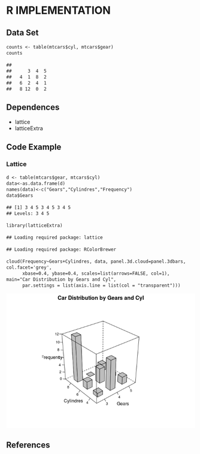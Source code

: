 R IMPLEMENTATION
================

Data Set
--------

    counts <- table(mtcars$cyl, mtcars$gear)
    counts

    ##    
    ##      3  4  5
    ##   4  1  8  2
    ##   6  2  4  1
    ##   8 12  0  2

Dependences
-----------

-   lattice
-   latticeExtra

Code Example
------------

### Lattice

    d <- table(mtcars$gear, mtcars$cyl)
    data<-as.data.frame(d)
    names(data)<-c("Gears","Cylindres","Frequency")
    data$Gears

    ## [1] 3 4 5 3 4 5 3 4 5
    ## Levels: 3 4 5

    library(latticeExtra)

    ## Loading required package: lattice

    ## Loading required package: RColorBrewer

    cloud(Frequency~Gears+Cylindres, data, panel.3d.cloud=panel.3dbars, col.facet='grey', 
          xbase=0.4, ybase=0.4, scales=list(arrows=FALSE, col=1), main="Car Distribution by Gears and Cyl", 
          par.settings = list(axis.line = list(col = "transparent")))

![](A35Isometric_Bar_ChartR_files/figure-markdown_strict/unnamed-chunk-2-1.png)<!-- -->

References
----------
